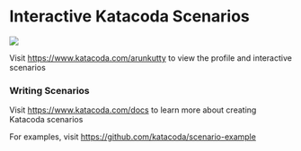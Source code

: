 # Interactive Katacoda Scenarios

[![](http://shields.katacoda.com/katacoda/arunkutty/count.svg)](https://www.katacoda.com/arunkutty "Get your profile on Katacoda.com")

Visit https://www.katacoda.com/arunkutty to view the profile and interactive scenarios

### Writing Scenarios
Visit https://www.katacoda.com/docs to learn more about creating Katacoda scenarios

For examples, visit https://github.com/katacoda/scenario-example
